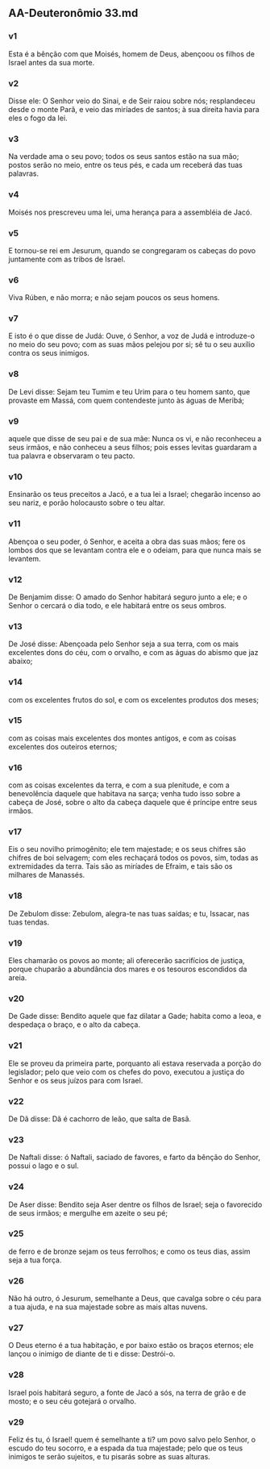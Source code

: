 ## AA-Deuteronômio 33.md
### v1
 Esta é a bênção com que Moisés, homem de Deus, abençoou os filhos de Israel antes da sua morte.
### v2
 Disse ele: O Senhor veio do Sinai, e de Seir raiou sobre nós; resplandeceu desde o monte Parã, e veio das miríades de santos; à sua direita havia para eles o fogo da lei.
### v3
 Na verdade ama o seu povo; todos os seus santos estão na sua mão; postos serão no meio, entre os teus pés, e cada um receberá das tuas palavras.
### v4
 Moisés nos prescreveu uma lei, uma herança para a assembléia de Jacó.
### v5
 E tornou-se rei em Jesurum, quando se congregaram os cabeças do povo juntamente com as tribos de Israel.
### v6
 Viva Rúben, e não morra; e não sejam poucos os seus homens.
### v7
 E isto é o que disse de Judá: Ouve, ó Senhor, a voz de Judá e introduze-o no meio do seu povo; com as suas mãos pelejou por si; sê tu o seu auxílio contra os seus inimigos.
### v8
 De Levi disse: Sejam teu Tumim e teu Urim para o teu homem santo, que provaste em Massá, com quem contendeste junto às águas de Meribá;
### v9
 aquele que disse de seu pai e de sua mãe: Nunca os vi, e não reconheceu a seus irmãos, e não conheceu a seus filhos; pois esses levitas guardaram a tua palavra e observaram o teu pacto.
### v10
 Ensinarão os teus preceitos a Jacó, e a tua lei a Israel; chegarão incenso ao seu nariz, e porão holocausto sobre o teu altar.
### v11
 Abençoa o seu poder, ó Senhor, e aceita a obra das suas mãos; fere os lombos dos que se levantam contra ele e o odeiam, para que nunca mais se levantem.
### v12
 De Benjamim disse: O amado do Senhor habitará seguro junto a ele; e o Senhor o cercará o dia todo, e ele habitará entre os seus ombros.
### v13
 De José disse: Abençoada pelo Senhor seja a sua terra, com os mais excelentes dons do céu, com o orvalho, e com as águas do abismo que jaz abaixo;
### v14
 com os excelentes frutos do sol, e com os excelentes produtos dos meses;
### v15
 com as coisas mais excelentes dos montes antigos, e com as coisas excelentes dos outeiros eternos;
### v16
 com as coisas excelentes da terra, e com a sua plenitude, e com a benevolência daquele que habitava na sarça; venha tudo isso sobre a cabeça de José, sobre o alto da cabeça daquele que é príncipe entre seus irmãos.
### v17
 Eis o seu novilho primogênito; ele tem majestade; e os seus chifres são chifres de boi selvagem; com eles rechaçará todos os povos, sim, todas as extremidades da terra. Tais são as miríades de Efraim, e tais são os milhares de Manassés.
### v18
 De Zebulom disse: Zebulom, alegra-te nas tuas saídas; e tu, Issacar, nas tuas tendas.
### v19
 Eles chamarão os povos ao monte; ali oferecerão sacrifícios de justiça, porque chuparão a abundância dos mares e os tesouros escondidos da areia.
### v20
 De Gade disse: Bendito aquele que faz dilatar a Gade; habita como a leoa, e despedaça o braço, e o alto da cabeça.
### v21
 Ele se proveu da primeira parte, porquanto ali estava reservada a porção do legislador; pelo que veio com os chefes do povo, executou a justiça do Senhor e os seus juízos para com Israel.
### v22
 De Dã disse: Dã é cachorro de leão, que salta de Basã.
### v23
 De Naftali disse: ó Naftali, saciado de favores, e farto da bênção do Senhor, possui o lago e o sul.
### v24
 De Aser disse: Bendito seja Aser dentre os filhos de Israel; seja o favorecido de seus irmãos; e mergulhe em azeite o seu pé;
### v25
 de ferro e de bronze sejam os teus ferrolhos; e como os teus dias, assim seja a tua força.
### v26
 Não há outro, ó Jesurum, semelhante a Deus, que cavalga sobre o céu para a tua ajuda, e na sua majestade sobre as mais altas nuvens.
### v27
 O Deus eterno é a tua habitação, e por baixo estão os braços eternos; ele lançou o inimigo de diante de ti e disse: Destrói-o.
### v28
 Israel pois habitará seguro, a fonte de Jacó a sós, na terra de grão e de mosto; e o seu céu gotejará o orvalho.
### v29
 Feliz és tu, ó Israel! quem é semelhante a ti? um povo salvo pelo Senhor, o escudo do teu socorro, e a espada da tua majestade; pelo que os teus inimigos te serão sujeitos, e tu pisarás sobre as suas alturas.
